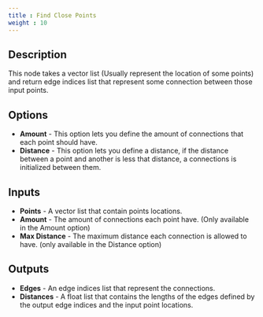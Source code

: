 ```yaml
---
title : Find Close Points
weight : 10
---
```


## Description

This node takes a vector list (Usually represent the location of some
points) and return edge indices list that represent some connection
between those input points.

## Options

- **Amount** - This option lets you define the amount of connections
    that each point should have.
- **Distance** - This option lets you define a distance, if the
    distance between a point and another is less that distance, a
    connections is initialized between them.

## Inputs

- **Points** - A vector list that contain points locations.
- **Amount** - The amount of connections each point have. (Only
    available in the Amount option)
- **Max Distance** - The maximum distance each connection is allowed
    to have. (only available in the Distance option)

## Outputs

- **Edges** - An edge indices list that represent the connections.
- **Distances** - A float list that contains the lengths of the edges
    defined by the output edge indices and the input point locations.
